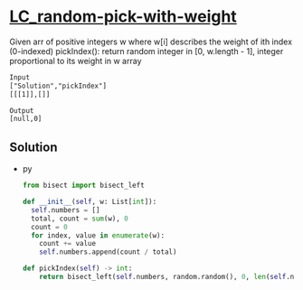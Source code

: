 # [LC_random-pick-with-weight](https://leetcode.com/problems/random-pick-with-weight)

Given arr of positive integers w where w[i] describes the weight of ith index (0-indexed)
pickIndex(): return random integer in [0, w.length - 1], integer proportional to its weight in w array

```txt
Input
["Solution","pickIndex"]
[[[1]],[]]

Output
[null,0]
```

## Solution

* py

  ```py
  from bisect import bisect_left

  def __init__(self, w: List[int]):
    self.numbers = []
    total, count = sum(w), 0
    count = 0
    for index, value in enumerate(w):
      count += value
      self.numbers.append(count / total)

  def pickIndex(self) -> int:
      return bisect_left(self.numbers, random.random(), 0, len(self.numbers) - 1)
  ```
